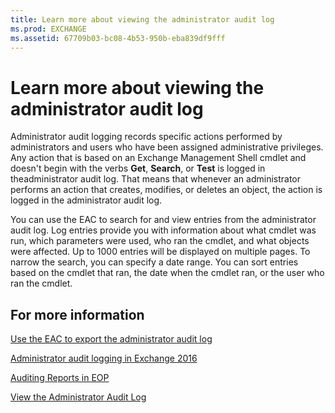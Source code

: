 ```yaml
---
title: Learn more about viewing the administrator audit log
ms.prod: EXCHANGE
ms.assetid: 67709b03-bc08-4b53-950b-eba839df9fff
---
```



# Learn more about viewing the administrator audit log

Administrator audit logging records specific actions performed by administrators and users who have been assigned administrative privileges. Any action that is based on an Exchange Management Shell cmdlet and doesn't begin with the verbs **Get**, **Search**, or **Test** is logged in theadministrator audit log. That means that whenever an administrator performs an action that creates, modifies, or deletes an object, the action is logged in the administrator audit log.
  
    
    

You can use the EAC to search for and view entries from the administrator audit log. Log entries provide you with information about what cmdlet was run, which parameters were used, who ran the cmdlet, and what objects were affected. Up to 1000 entries will be displayed on multiple pages. To narrow the search, you can specify a date range. You can sort entries based on the cmdlet that ran, the date when the cmdlet ran, or the user who ran the cmdlet.
## For more information

 [Use the EAC to export the administrator audit log](http://technet.microsoft.com/library/c7188d53-e672-492b-b57d-cd711379ddb3.aspx#EACAdminReport)
  
    
    
 [Administrator audit logging in Exchange 2016](administrator-audit-logging-in-exchange-2016.md)
  
    
    
 [Auditing Reports in EOP](http://technet.microsoft.com/library/003d7a74-3e16-4453-ae0c-9dbae51f66d1.aspx)
  
    
    
 [View the Administrator Audit Log](http://technet.microsoft.com/library/5c62072a-556d-4fea-9973-d668c6b9fd57.aspx)
  
    
    

